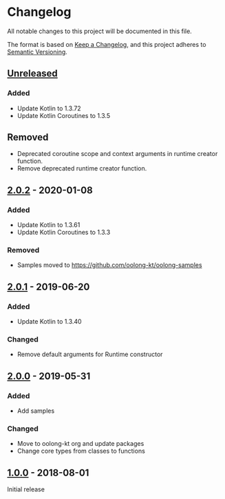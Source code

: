 # Changelog
All notable changes to this project will be documented in this file.

The format is based on [Keep a Changelog](https://keepachangelog.com/en/1.0.0/),
and this project adheres to [Semantic Versioning](https://semver.org/spec/v2.0.0.html).

## [Unreleased]
### Added
- Update Kotlin to 1.3.72
- Update Kotlin Coroutines to 1.3.5

## Removed
- Deprecated coroutine scope and context arguments in runtime creator function.
- Remove deprecated runtime creator function.

## [2.0.2] - 2020-01-08
### Added
- Update Kotlin to 1.3.61
- Update Kotlin Coroutines to 1.3.3

### Removed
- Samples moved to https://github.com/oolong-kt/oolong-samples

## [2.0.1] - 2019-06-20
### Added
- Update Kotlin to 1.3.40

### Changed
- Remove default arguments for Runtime constructor

## [2.0.0] - 2019-05-31
### Added
- Add samples

### Changed
- Move to oolong-kt org and update packages
- Change core types from classes to functions

## [1.0.0] - 2018-08-01

Initial release

[Unreleased]: https://github.com/oolong-kt/oolong/compare/v2.0.2...HEAD
[2.0.2]: https://github.com/oolong-kt/oolong/compare/v2.0.1...v2.0.2
[2.0.1]: https://github.com/oolong-kt/oolong/compare/v2.0.0...v2.0.1
[2.0.0]: https://github.com/oolong-kt/oolong/compare/v1.0.0...v2.0.0
[1.0.0]: https://github.com/oolong-kt/oolong/releases/tag/v1.0.0

